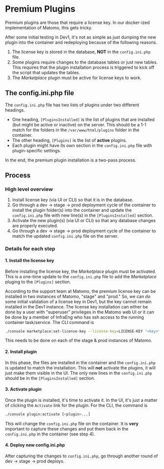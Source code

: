 # Premium Plugins

Premium plugins are those that require a license key. In our docker-ized implementation of Matomo, this gets tricky.

After some initial testing in Dev1, it's not as simple as just dumping the new plugin into the container and redeploying because of the following reasons.

1. The license key is stored in the database, **NOT** in the `config.ini.php` file.
1. Some plugins require changes to the database tables or just new tables. This requires that the plugin installation process is triggered to kick off the script that updates the tables.
1. The *Marketplace* plugin must be active for license keys to work.

## The config.ini.php file

The `config.ini.php` file has two lists of plugins under two different headings.

* One heading, `[PluginsInstalled]` is the list of plugins that are installed (but might be active or inactive) on the server. This should be a 1-1 match for the folders in the `/var/www/html/plugins` folder in the container.
* The other heading, `[Plugins]` is the list of **active** plugins. 
* Each plugin might have its own section in the `config.ini.php` file with plugin-specific settings.

In the end, the premium plugin installation is a two-pass process.

## Process

### High level overview

1. Install license key (via UI or CLI) so that it is in the database.
2. Go through a dev -> stage -> prod deployment cycle of the container to install the plugin folder(s) into the container and update the `config.ini.php` file with new line(s) in the `[PluginsInstalled]` section.
3. Activate the new plugin(s) (via UI or CLI) so that any database changes are properly executed.
4. Go through a dev -> stage -> prod deployment cycle of the container to match the updated `config.ini.php` file on the server.

### Details for each step

#### 1. Install the license key

Before installing the license key, the *Marketplace* plugin must be activated. This is a one-time update to the `config.ini.php` file to add the *Marketplace* pluging to the `[Plugins]` section.

According to the support team at Matomo, the premium license key can be installed in two instances of Matomo, "stage" and "prod." So, we can do some initial validation of a license key in Dev1, but the key cannot remain installed in the Dev1 instance. The license key installation can either be done by a user with "superuser" privileges in the Matomo web UI or it can be done by a member of InfraEng who has ssh access to the running container task/service. The CLI command is

```bash
./console marketplace:set-license-key --license-key=LICENSE-KEY "<key>"
```

This needs to be done on each of the stage & prod instances of Matomo.

#### 2. Install plugin

In this phase, the files are installed in the container and the `config.ini.php` is updated to match the installation. This will **not** activate the plugins, it will just make them visible in the UI. The only new lines in the `config.ini.php` should be in the `[PluginsInstalled]` section.

#### 3. Activate plugin

Once the plugin is installed, it's time to activate it. In the UI, it's just a matter of clicking the `Activate` link for the plugin. For the CLI, the command is

```bash
./console plugin:activate [<plugin>...]
```

This will change the `config.ini.php` file on the container. It is **very** important to capture these changes and put them back in the `config.ini.php` in the container (see step 4).

#### 4. Deploy new config.ini.php

After capturing the changes to `config.ini.php`, go through another round of dev -> stage -> prod deploys.

